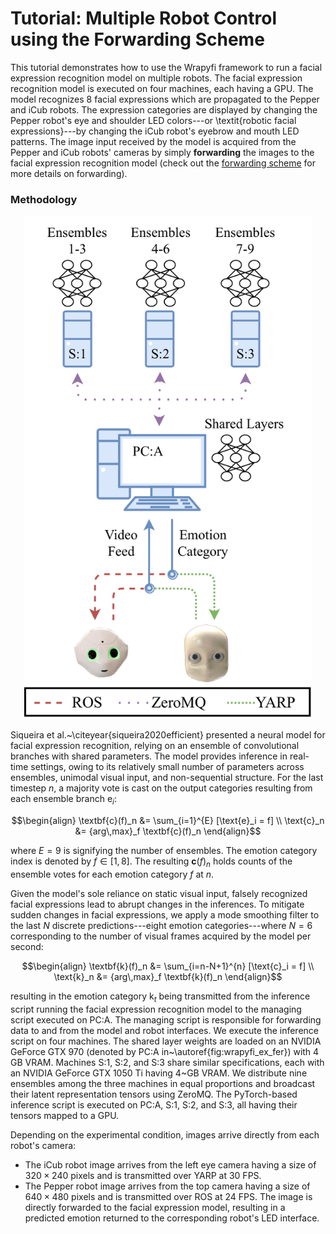 # Tutorial: Multiple Robot Control using the Forwarding Scheme

This tutorial demonstrates how to use the Wrapyfi framework to run a facial expression recognition model on multiple robots. The facial expression recognition model is executed on four machines, each having a GPU. 
The model recognizes 8 facial expressions which are propagated to the Pepper and iCub robots. The expression categories are displayed by changing the Pepper robot's eye and shoulder LED colors---or 
\textit{robotic facial expressions}---by changing the iCub robot's eyebrow and mouth LED patterns. The image input received by the model is acquired from the Pepper and iCub robots' cameras by simply 
**forwarding** the images to the facial expression recognition model (check out the [forwarding scheme](https://github.com/fabawi/wrapyfi/blob/main/examples/communication_schemes) for more details on forwarding).
 


### Methodology

<p align="center">
  <img width="460" src="https://raw.githubusercontent.com/fabawi/wrapyfi/main/assets/tutorials/wrapyfi_hri_ex2-1.png">
</p>

Siqueira et al.~\citeyear{siqueira2020efficient} presented a neural model for facial expression recognition, relying on an ensemble of convolutional branches with shared parameters. The model provides inference in real-time settings, owing to its relatively small number of parameters across ensembles, 
unimodal visual input, and non-sequential structure. For the last timestep $n$, a majority vote is cast on the output categories resulting from each ensemble branch $\text{e}_i$:

```math
\begin{align}
    \textbf{c}(f)_n &= \sum_{i=1}^{E} [\text{e}_i = f] \\
    \text{c}_n &= {arg\,max}_f \textbf{c}(f)_n
\end{align}
```

where $E=9$ is signifying the number of ensembles. The emotion category index is denoted by $f\in[1,8]$. The resulting $\textbf{c}(f)_n$ holds counts of the ensemble votes for each emotion category $f$ at $n$.

Given the model's sole reliance on static visual input, falsely recognized facial expressions lead to abrupt changes in the inferences. To mitigate sudden changes in facial expressions, we apply a mode smoothing filter to the last $N$ discrete predictions---eight emotion categories---where 
$N=6$ corresponding to the number of visual frames acquired by the model per second:

```math
\begin{align}
    \textbf{k}(f)_n &= \sum_{i=n-N+1}^{n} [\text{c}_i = f] \\
    \text{k}_n &= {arg\,max}_f \textbf{k}(f)_n
\end{align}
```

resulting in the emotion category $\text{k}_t$ being transmitted from the inference script running the facial expression recognition model to the managing script executed on PC:A. The managing script is responsible for forwarding data to and from the model and robot interfaces.
We execute the inference script on four machines. The shared layer weights are loaded on an NVIDIA GeForce GTX 970 (denoted by PC:A in~\autoref{fig:wrapyfi_ex_fer}) with 4 GB VRAM. Machines S:1, S:2, and S:3 share similar specifications, each with an NVIDIA GeForce GTX 1050 Ti having 4~GB VRAM. 
We distribute nine ensembles among the three machines in equal proportions and broadcast their latent representation tensors using ZeroMQ. The PyTorch-based inference script is executed on PC:A, S:1, S:2, and S:3, all having their tensors mapped to a GPU. 

Depending on the experimental condition, images arrive directly from each robot's camera:
* The iCub robot image arrives from the left eye camera having a size of $320\times240$ pixels and is transmitted over YARP at 30 FPS. 
* The Pepper robot image arrives from the top camera having a size of $640\times480$ pixels and is transmitted over ROS at 24 FPS.
The image is directly forwarded to the facial expression model, resulting in a predicted emotion returned to the corresponding robot's LED interface.